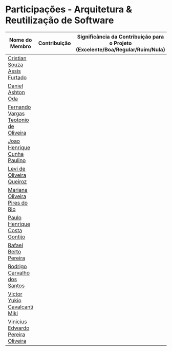 # Participações - Arquitetura & Reutilização de Software

| Nome do Membro  | Contribuição  | Significância da Contribuição para o Projeto (Excelente/Boa/Regular/Ruim/Nula) |
|----------------------------------|---------------------|----------------------------------|
| [Cristian Souza Assis Furtado](https://github.com/csafurtado)  | | |
| [Daniel Ashton Oda](https://github.com/danieloda)  |  |  |
| [Fernando Vargas Teotonio de Oliveira](https://github.com/SFernandoS) |    | |
| [Joao Henrique Cunha Paulino](https://github.com/JoaoHenrique12)      |    | |
| [Levi de Oliveira Queiroz](https://github.com/LeviQ27)    |   | 
| [Mariana Oliveira Pires do Rio](https://github.com/MarianaPRio)  | ||
| [Paulo Henrique Costa Gontijo](https://github.com/paulohgontijoo)  | ||
| [Rafael Berto Pereira](https://github.com/RafaelBP02)   | | |
| [Rodrigo Carvalho dos Santos](https://github.com/Rocsantos)  | | |
| [Victor Yukio Cavalcanti Miki](https://github.com/yukioz)    | |   |
| [Vinicius Edwardo Pereira Oliveira](https://github.com/viniciused26)  |   |     |
